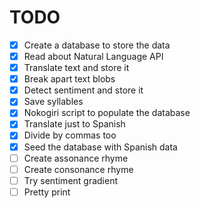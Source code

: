 # TODO

- [x] Create a database to store the data
- [x] Read about Natural Language API
- [x] Translate text and store it
- [x] Break apart text blobs
- [x] Detect sentiment and store it
- [x] Save syllables
- [x] Nokogiri script to populate the database
- [x] Translate just to Spanish
- [x] Divide by commas too
- [x] Seed the database with Spanish data
- [ ] Create assonance rhyme
- [ ] Create consonance rhyme
- [ ] Try sentiment gradient
- [ ] Pretty print
